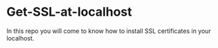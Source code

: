 # Get-SSL-at-localhost
In this repo you will come to know how to install SSL certificates in your localhost.
